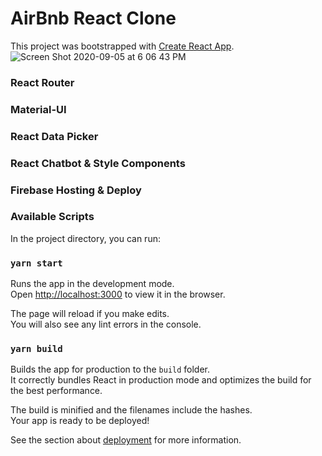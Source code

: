 # AirBnb React Clone
This project was bootstrapped with [Create React App](https://github.com/facebook/create-react-app).
![Screen Shot 2020-09-05 at 6 06 43 PM](https://user-images.githubusercontent.com/59614789/92314188-9d3d4480-efa2-11ea-894c-09db858ee82c.png)

### React Router

### Material-UI

### React Data Picker

### React Chatbot & Style Components

### Firebase Hosting & Deploy

### Available Scripts

In the project directory, you can run:

### `yarn start`

Runs the app in the development mode.<br />
Open [http://localhost:3000](http://localhost:3000) to view it in the browser.

The page will reload if you make edits.<br />
You will also see any lint errors in the console.


### `yarn build`

Builds the app for production to the `build` folder.<br />
It correctly bundles React in production mode and optimizes the build for the best performance.

The build is minified and the filenames include the hashes.<br />
Your app is ready to be deployed!

See the section about [deployment](https://facebook.github.io/create-react-app/docs/deployment) for more information.

